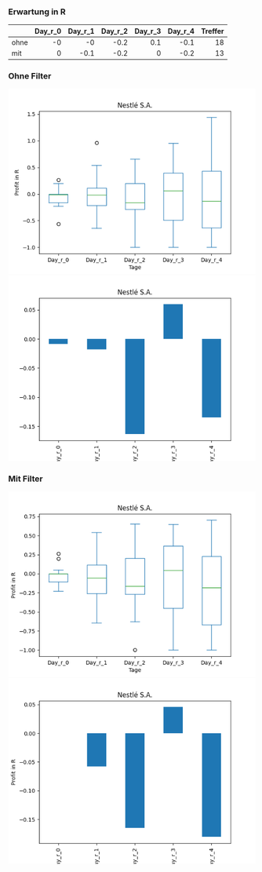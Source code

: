 ### Erwartung in R
|      |   Day_r_0 |   Day_r_1 |   Day_r_2 |   Day_r_3 |   Day_r_4 |   Treffer |
|:-----|----------:|----------:|----------:|----------:|----------:|----------:|
| ohne |        -0 |      -0   |      -0.2 |       0.1 |      -0.1 |        18 |
| mit  |         0 |      -0.1 |      -0.2 |       0   |      -0.2 |        13 |

### Ohne Filter
![image info](./data/NSRGY_box_all.png)
![image info](./data/NSRGY_median_all.png)

### Mit Filter
![image info](./data/NSRGY_box_filtered.png)
![image info](./data/NSRGY_median_filtered.png)